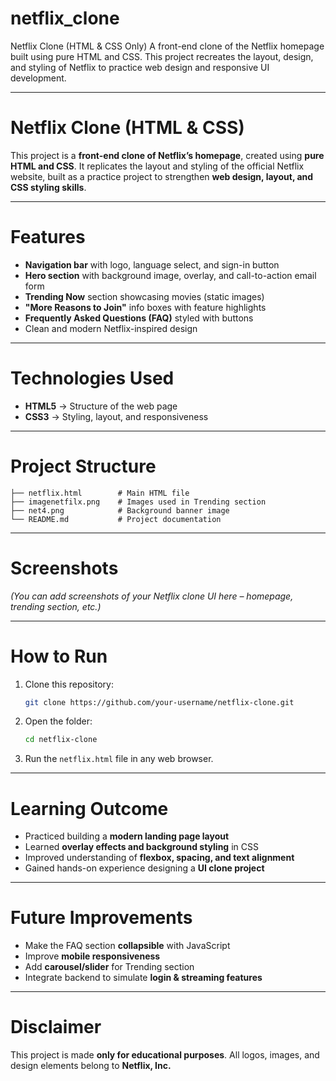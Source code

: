 # netflix_clone
Netflix Clone (HTML &amp; CSS Only) A front-end clone of the Netflix homepage built using pure HTML and CSS. This project recreates the layout, design, and styling of Netflix to practice web design and responsive UI development.  


---

# Netflix Clone (HTML & CSS)

This project is a **front-end clone of Netflix’s homepage**, created using **pure HTML and CSS**.
It replicates the layout and styling of the official Netflix website, built as a practice project to strengthen **web design, layout, and CSS styling skills**.

---

# Features

* **Navigation bar** with logo, language select, and sign-in button
* **Hero section** with background image, overlay, and call-to-action email form
* **Trending Now** section showcasing movies (static images)
* **"More Reasons to Join"** info boxes with feature highlights
* **Frequently Asked Questions (FAQ)** styled with buttons
* Clean and modern Netflix-inspired design

---

# Technologies Used

* **HTML5** → Structure of the web page
* **CSS3** → Styling, layout, and responsiveness

---

# Project Structure

```
├── netflix.html        # Main HTML file
├── imagenetfilx.png    # Images used in Trending section
├── net4.png            # Background banner image
└── README.md           # Project documentation
```

---

# Screenshots

*(You can add screenshots of your Netflix clone UI here – homepage, trending section, etc.)*

---

# How to Run

1. Clone this repository:

   ```bash
   git clone https://github.com/your-username/netflix-clone.git
   ```
2. Open the folder:

   ```bash
   cd netflix-clone
   ```
3. Run the `netflix.html` file in any web browser.

---

# Learning Outcome

* Practiced building a **modern landing page layout**
* Learned **overlay effects and background styling** in CSS
* Improved understanding of **flexbox, spacing, and text alignment**
* Gained hands-on experience designing a **UI clone project**

---

# Future Improvements

* Make the FAQ section **collapsible** with JavaScript
* Improve **mobile responsiveness**
* Add **carousel/slider** for Trending section
* Integrate backend to simulate **login & streaming features**

---

#  Disclaimer

This project is made **only for educational purposes**.
All logos, images, and design elements belong to **Netflix, Inc.**



